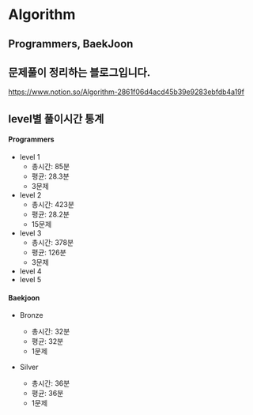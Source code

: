 # Algorithm
## Programmers, BaekJoon
## 문제풀이 정리하는 블로그입니다.
https://www.notion.so/Algorithm-2861f06d4acd45b39e9283ebfdb4a19f
## level별 풀이시간 통계

#### Programmers
* level 1
  - 총시간: 85분
  - 평균: 28.3분
  - 3문제
* level 2  
  - 총시간: 423분
  - 평균: 28.2분
  - 15문제
* level 3  
  - 총시간: 378분
  - 평균: 126분
  - 3문제
* level 4
* level 5


#### Baekjoon 
* Bronze
  - 총시간: 32분
  - 평균: 32분
  - 1문제
  
* Silver
  - 총시간: 36분
  - 평균: 36분
  - 1문제

